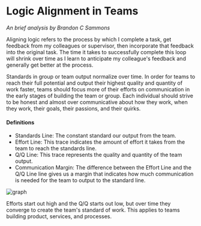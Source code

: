 # Logic Alignment in Teams
*An brief analysis by Brandon C Sammons*

Aligning logic refers to the process by which I complete a task, get feedback from my colleagues or supervisor, then incorporate that feedback into the original task. The time it takes to successfully complete this loop will shrink over time as I learn to anticipate my colleague's feedback and generally get better at the process.

Standards in group or team output normalize over time. In order for teams to reach their full potential and output their highest quality and quantity of work faster, teams should focus more of their efforts on communication in the early stages of building the team or group. Each individual should strive to be honest and almost over communicative about how they work, when they work, their goals, their passions, and their quirks.

#### Definitions

- Standards Line: The constant standard our output from the team.
- Effort Line: This trace indicates the amount of effort it takes from the team to reach the standards line.
- Q/Q Line: This trace represents the quality and quantity of the team output.
- Communication Margin: The difference between the Effort Line and the Q/Q Line line gives us a margin that indicates how much communication is needed for the team to output to the standard line.

![graph](https://user-images.githubusercontent.com/4521671/47270520-ba3d0b80-d521-11e8-801e-f95f905a3b96.png)

Efforts start out high and the Q/Q starts out low, but over time they converge to create the team's standard of work. This applies to teams building product, services, and processes.
